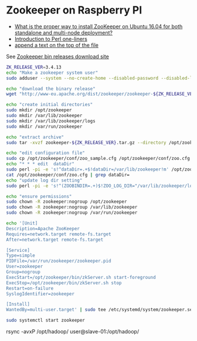 # Zookeeper on Raspberry PI

* [What is the proper way to install ZooKeeper on Ubuntu 16.04 for both standalone and multi-node deployment?](https://askubuntu.com/questions/1022575/what-is-the-proper-way-to-install-zookeeper-on-ubuntu-16-04-for-both-standalone)
* [Introduction to Perl one-liners](http://www.catonmat.net/blog/introduction-to-perl-one-liners/)
* [append a text on the top of the file](https://stackoverflow.com/questions/6141088/append-a-text-on-the-top-of-the-file)


See [Zookeeper bin releases download site](https://www.apache.org/dyn/closer.cgi/zookeeper/)

```sh
ZK_RELEASE_VER=3.4.13
echo "Make a zookeeper system user"
sudo adduser --system --no-create-home --disabled-password --disabled-login zookeeper

echo "download the binary release"
wget "http://www-eu.apache.org/dist/zookeeper/zookeeper-${ZK_RELEASE_VER}/zookeeper-${ZK_RELEASE_VER}.tar.gz"

echo "create initial directories"
sudo mkdir /opt/zookeeper
sudo mkdir /var/lib/zookeeper
sudo mkdir /var/lib/zookeeper/logs
sudo mkdir /var/run/zookeeper

echo "extract archive"
sudo tar -xvzf zookeeper-${ZK_RELEASE_VER}.tar.gz --directory /opt/zookeeper --strip-components 1

echo "edit configuration file"
sudo cp /opt/zookeeper/conf/zoo_sample.cfg /opt/zookeeper/conf/zoo.cfg
echo "* * * edit  dataDir"
sudo perl -pi -e 's!^dataDir=.+$!dataDir=/var/lib/zookeeper!m' /opt/zookeeper/conf/zoo.cfg
cat /opt/zookeeper/conf/zoo.cfg | grep dataDir=
echo "update log dir setting"
sudo perl -pi -e 's!^(ZOOBINDIR=.+)$!ZOO_LOG_DIR="/var/lib/zookeeper/logs"\n$1!m' /opt/zookeeper/bin/zkEnv.sh

echo "ensure permissions"
sudo chown -R zookeeper:nogroup /opt/zookeeper
sudo chown -R zookeeper:nogroup /var/lib/zookeeper
sudo chown -R zookeeper:nogroup /var/run/zookeeper

echo '[Unit]
Description=Apache ZooKeeper
Requires=network.target remote-fs.target
After=network.target remote-fs.target

[Service]
Type=simple
PIDFile=/var/run/zookeeper/zookeeper.pid
User=zookeeper
Group=nogroup
ExecStart=/opt/zookeeper/bin/zkServer.sh start-foreground
ExecStop=/opt/zookeeper/bin/zkServer.sh stop
Restart=on-failure
SyslogIdentifier=zookeeper

[Install]
WantedBy=multi-user.target' | sudo tee /etc/systemd/system/zookeeper.service

sudo systemctl start zookeeper
```

rsync -avxP /opt/hadoop/ user@slave-01:/opt/hadoop/

